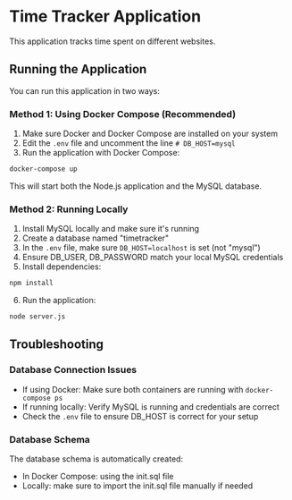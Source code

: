 # Time Tracker Application

This application tracks time spent on different websites.

## Running the Application

You can run this application in two ways:

### Method 1: Using Docker Compose (Recommended)

1. Make sure Docker and Docker Compose are installed on your system
2. Edit the `.env` file and uncomment the line `# DB_HOST=mysql`
3. Run the application with Docker Compose:

```bash
docker-compose up
```

This will start both the Node.js application and the MySQL database.

### Method 2: Running Locally

1. Install MySQL locally and make sure it's running
2. Create a database named "timetracker"
3. In the `.env` file, make sure `DB_HOST=localhost` is set (not "mysql")
4. Ensure DB_USER, DB_PASSWORD match your local MySQL credentials
5. Install dependencies:

```bash
npm install
```

6. Run the application:

```bash
node server.js
```

## Troubleshooting

### Database Connection Issues

- If using Docker: Make sure both containers are running with `docker-compose ps`
- If running locally: Verify MySQL is running and credentials are correct
- Check the `.env` file to ensure DB_HOST is correct for your setup

### Database Schema

The database schema is automatically created:

- In Docker Compose: using the init.sql file
- Locally: make sure to import the init.sql file manually if needed
